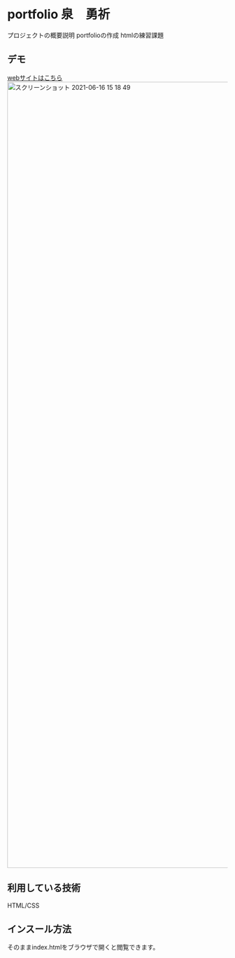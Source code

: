 portfolio 泉　勇祈
====

プロジェクトの概要説明
portfolioの作成
htmlの練習課題

## デモ
[webサイトはこちら](https://portfolio-sample-tech-is.herokuapp.com/)
<img width="1792" alt="スクリーンショット 2021-06-16 15 18 49" src="https://user-images.githubusercontent.com/81815887/122168093-ccc89800-ceb6-11eb-8621-50db85c34305.png">


## 利用している技術
HTML/CSS

## インスール方法
そのままindex.htmlをブラウザで開くと閲覧できます。

